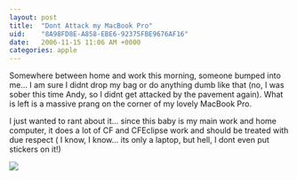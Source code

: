 ```yaml
---
layout: post
title:  "Dont Attack my MacBook Pro"
uid:	"8A98FD8E-A858-EBE6-92375FBE9676AF16"
date:   2006-11-15 11:06 AM +0000
categories: apple
---
```

<rant>
Somewhere between home and work this morning, someone bumped into me... I am sure I didnt drop my bag or do anything dumb like that (no, I was sober this time Andy, so I didnt get attacked by the pavement again). What is left is a massive prang on the corner of my lovely MacBook Pro. 

I just wanted to rant about it... since this baby is my main work and home computer, it does a lot of CF and CFEclipse work and should be treated with due respect ( I know, I know... its only a laptop, but hell, I dont even put stickers on it!)

</rant>
<a href="http://www.markdrew.co.uk/blog/images/MBPrang.png" target="_blank"><img src="http://www.markdrew.co.uk/blog/images/MBPrangThumb.png"></a>